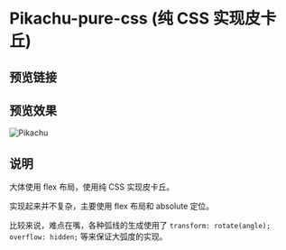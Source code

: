 # Pikachu-pure-css (纯 CSS 实现皮卡丘)

## 预览链接



## 预览效果

![Pikachu](http://oxrnuainm.bkt.clouddn.com/pikachu.png)

## 说明

大体使用 flex 布局，使用纯 CSS 实现皮卡丘。

实现起来并不复杂，主要使用 flex 布局和 absolute 定位。

比较来说，难点在嘴，各种弧线的生成使用了 `transform: rotate(angle);` `overflow: hidden;` 等来保证大弧度的实现。